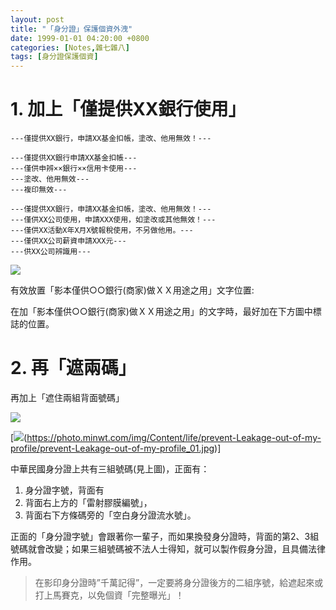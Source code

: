 ```yaml
---
layout: post
title: "「身分證」保護個資外洩"
date: 1999-01-01 04:20:00 +0800
categories: [Notes,雜七雜八]
tags: [身分證保護個資]
---
```





# 1. 加上「僅提供XX銀行使用」


```
---僅提供XX銀行，申請XX基金扣帳，塗改、他用無效！---

---僅提供XX銀行申請XX基金扣帳---
---僅供申辨××銀行××信用卡使用---
---塗改、他用無效---
---複印無效---

---僅提供XX銀行，申請XX基金扣帳，塗改、他用無效！---
---僅供XX公司使用，申請XXX使用，如塗改或其他無效！---
---僅供XX活動X年X月X號報稅使用，不另做他用。---
---僅供XX公司薪資申請XXX元---
---供XX公司辨識用---
```

[![](https://photo.minwt.com/img/Content/life/prevent-Leakage-out-of-my-profile/prevent-Leakage-out-of-my-profile_05.jpg)](https://photo.minwt.com/img/Content/life/prevent-Leakage-out-of-my-profile/prevent-Leakage-out-of-my-profile_05.jpg)


有效放置「影本僅供○○銀行(商家)做ＸＸ用途之用」文字位置:

在加「影本僅供○○銀行(商家)做ＸＸ用途之用」的文字時，最好加在下方圖中標誌的位置。



# 2. 再「遮兩碼」

再加上「遮住兩組背面號碼」

[![](https://cdn2.ettoday.net/images/193/193032.jpg)](https://cdn2.ettoday.net/images/193/193032.jpg)

[![](https://photo.minwt.com/img/Content/life/prevent-Leakage-out-of-my-profile/prevent-Leakage-out-of-my-profile_01.jpg)(https://photo.minwt.com/img/Content/life/prevent-Leakage-out-of-my-profile/prevent-Leakage-out-of-my-profile_01.jpg)]


中華民國身分證上共有三組號碼(見上圖)，正面有：
1. 身分證字號，背面有
2. 背面右上方的「雷射膠膜編號」，
3. 背面右下方條碼旁的「空白身分證流水號」。

正面的「身分證字號」會跟著你一輩子，而如果換發身分證時，背面的第2、3組號碼就會改變；如果三組號碼被不法人士得知，就可以製作假身分證，且具備法律作用。


> 在影印身分證時”千萬記得”，一定要將身分證後方的二組序號，給遮起來或打上馬賽克，以免個資「完整曝光」！